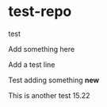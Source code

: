 # test-repo
test

Add something here

Add a test line

Test adding something **new**

This is another test 15.22